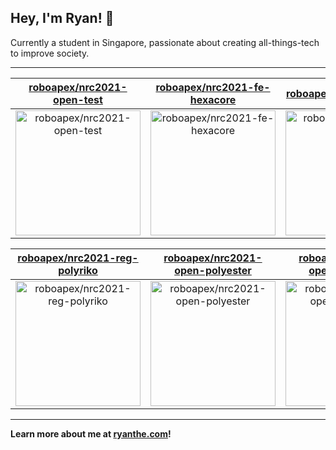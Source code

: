 ## Hey, I'm Ryan! 👋

Currently a student in Singapore, passionate about creating all-things-tech to improve society.

---

| [roboapex/nrc2021-open-test](https://github.com/roboapex/nrc2021-open-test) | [roboapex/nrc2021-fe-hexacore](https://github.com/roboapex/nrc2021-fe-hexacore) | [roboapex/roboapex-help](https://github.com/roboapex/roboapex-help) |
| :-: | :-: | :-: |
| <a href="https://github.com/roboapex/nrc2021-open-test"><img src="https://github.com/theboi/theboi/raw/main/DISPLAY.jpg" alt="roboapex/nrc2021-open-test" title="roboapex/nrc2021-open-test" width="200" height="200"></a> | <a href="https://github.com/roboapex/nrc2021-fe-hexacore"><img src="https://github.com/theboi/theboi/raw/main/DISPLAY.jpg" alt="roboapex/nrc2021-fe-hexacore" title="roboapex/nrc2021-fe-hexacore" width="200" height="200"></a> | <a href="https://github.com/roboapex/roboapex-help"><img src="https://github.com/theboi/theboi/raw/main/DISPLAY.jpg" alt="roboapex/roboapex-help" title="roboapex/roboapex-help" width="200" height="200"></a> |

| [roboapex/nrc2021-reg-polyriko](https://github.com/roboapex/nrc2021-reg-polyriko) | [roboapex/nrc2021-open-polyester](https://github.com/roboapex/nrc2021-open-polyester) | [roboapex/nrc2021-open-polyswag](https://github.com/roboapex/nrc2021-open-polyswag) |
| :-: | :-: | :-: |
| <a href="https://github.com/roboapex/nrc2021-reg-polyriko"><img src="https://github.com/theboi/theboi/raw/main/DISPLAY.jpg" alt="roboapex/nrc2021-reg-polyriko" title="roboapex/nrc2021-reg-polyriko" width="200" height="200"></a> | <a href="https://github.com/roboapex/nrc2021-open-polyester"><img src="https://github.com/theboi/theboi/raw/main/DISPLAY.jpg" alt="roboapex/nrc2021-open-polyester" title="roboapex/nrc2021-open-polyester" width="200" height="200"></a> | <a href="https://github.com/roboapex/nrc2021-open-polyswag"><img src="https://github.com/theboi/theboi/raw/main/DISPLAY.jpg" alt="roboapex/nrc2021-open-polyswag" title="roboapex/nrc2021-open-polyswag" width="200" height="200"></a> |



---

**Learn more about me at [ryanthe.com](https://www.ryanthe.com)!**